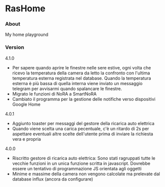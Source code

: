 RasHome
=======

### About

My home playground


### Version
4.1.0
+ Per sapere quando aprire le finestre nelle sere estive, ogni volta che ricevo la temperatura della camera da letto la confronto con l'ultima temperatura esterna registrata nel database. Quando la temperatura esterna è più bassa di quella interna viene inviato un messaggio telegram per avvisarmi quando spalancare le finestre.
+ Migrato le funzioni di NoRA a SmartNoRA
+ Cambiato il programma per la gestione delle notifiche verso dispositivi Google Home

4.0.1
+ Aggiunto toaster per messaggi del gestore della ricarica auto elettrica
+ Quando viene scelta una carica pecentuale, c'è un ritardo di 2s per aspettare eventuali altre scelte dell'utente prima di inviare la richiesta vera e propria

4.0.0
+ Riscritto gestore di ricarica auto elettrica: Sono stati ragruppati tutte le vecchie funzioni in un unica funzione scritta in javascript. Dovrebbe essere un tentativo di programmazione JS orientata agli oggetti
+ Minime e massime della camera non vengono calcolate ma prelevate dal database influx (ancora da configurare)